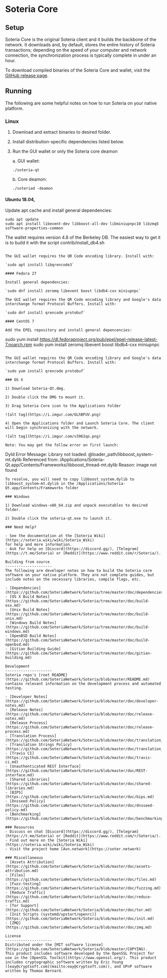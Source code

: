 Soteria Core
==============

Setup
---------------------
Soteria Core is the original Soteria client and it builds the backbone of the network. It downloads and, by default, stores the entire history of Soteria transactions; depending on the speed of your computer and network connection, the synchronization process is typically complete in under an hour.

To download compiled binaries of the Soteria Core and wallet, visit the [GitHub release page](https://github.com/SoteriaNetwork/Soteria/releases).

Running
---------------------
The following are some helpful notes on how to run Soteria on your native platform.

### Linux

1) Download and extract binaries to desired folder.

2) Install distribution-specific dependencies listed below.

3) Run the GUI wallet or only the Soteria core deamon

   a. GUI wallet:

   `./soteria-qt`

   b. Core deamon:

   `./soteriad -deamon`

#### Ubuntu 18.04, 

Update apt cache and install general dependencies:

```
sudo apt update
sudo apt install libevent-dev libboost-all-dev libminiupnpc10 libzmq5 software-properties-common
```

The wallet requires version 4.8 of the Berkeley DB. The easiest way to get it is to build it with the script contrib/install_db4.sh


```

The GUI wallet requires the QR Code encoding library. Install with:

`sudo apt install libqrencode3`

#### Fedora 27

Install general dependencies:

`sudo dnf install zeromq libevent boost libdb4-cxx miniupnpc`

The GUI wallet requires the QR Code encoding library and Google's data interchange format Protocol Buffers. Install with:

`sudo dnf install qrencode protobuf`

#### CentOS 7

Add the EPEL repository and install general depencencies:

```
sudo yum install https://dl.fedoraproject.org/pub/epel/epel-release-latest-7.noarch.rpm
sudo yum install zeromq libevent boost libdb4-cxx miniupnpc
```

The GUI wallet requires the QR Code encoding library and Google's data interchange format Protocol Buffers. Install with:

`sudo yum install qrencode protobuf`

### OS X

1) Download Soteria-Qt.dmg.

2) Double click the DMG to mount it.

3) Drag Soteria Core icon to the Applications Folder

![alt tag](https://i.imgur.com/GLhBFUV.png)

4) Open the Applications folder and Launch Soteria Core. The client will begin synchronizing with the network.

![alt tag](https://i.imgur.com/v3962qo.png)

Note: You may get the follow error on first launch:
```
Dyld Error Message:
  Library not loaded: @loader_path/libboost_system-mt.dylib
  Referenced from: /Applications/Soteria-Qt.app/Contents/Frameworks/libboost_thread-mt.dylib
  Reason: image not found
```
To resolve, you will need to copy libboost_system.dylib to libboost_system-mt.dylib in the /Applications/Soteria-Qt.app/Contents/Frameworks folder

### Windows

1) Download windows-x86_64.zip and unpack executables to desired folder.

2) Double click the soteria-qt.exe to launch it.

### Need Help?

- See the documentation at the [Soteria Wiki](https://soteria.wiki/wiki/Soteria_Wiki)
for help and more information.
- Ask for help on [Discord](https://discord.gg/), [Telegram](https://t.me/Soteria) or [Reddit](https://www.reddit.com/r/Soteria/).

Building from source
---------------------
The following are developer notes on how to build the Soteria core software on your native platform. They are not complete guides, but include notes on the necessary libraries, compile flags, etc.

- [Dependencies](https://github.com/SoteriaNetwork/Soteria/tree/master/doc/dependencies.md)
- [OS X Build Notes](https://github.com/SoteriaNetwork/Soteria/tree/master/doc/build-osx.md)
- [Unix Build Notes](https://github.com/SoteriaNetwork/Soteria/tree/master/doc/build-unix.md)
- [Windows Build Notes](https://github.com/SoteriaNetwork/Soteria/tree/master/doc/build-windows.md)
- [OpenBSD Build Notes](https://github.com/SoteriaNetwork/Soteria/tree/master/doc/build-openbsd.md)
- [Gitian Building Guide](https://github.com/SoteriaNetwork/Soteria/tree/master/doc/gitian-building.md)

Development
---------------------
Soteria repo's [root README](https://github.com/SoteriaNetwork/Soteria/blob/master/README.md) contains relevant information on the development process and automated testing.

- [Developer Notes](https://github.com/SoteriaNetwork/Soteria/blob/master/doc/developer-notes.md)
- [Release Notes](https://github.com/SoteriaNetwork/Soteria/blob/master/doc/release-notes.md)
- [Release Process](https://github.com/SoteriaNetwork/Soteria/blob/master/doc/release-process.md)
- [Translation Process](https://github.com/SoteriaNetwork/Soteria/blob/master/doc/translation_process.md)
- [Translation Strings Policy](https://github.com/SoteriaNetwork/Soteria/blob/master/doc/translation_strings_policy.md)
- [Travis CI](https://github.com/SoteriaNetwork/Soteria/blob/master/doc/travis-ci.md)
- [Unauthenticated REST Interface](https://github.com/SoteriaNetwork/Soteria/blob/master/doc/REST-interface.md)
- [Shared Libraries](https://github.com/SoteriaNetwork/Soteria/blob/master/doc/shared-libraries.md)
- [BIPS](https://github.com/SoteriaNetwork/Soteria/blob/master/doc/bips.md)
- [Dnsseed Policy](https://github.com/SoteriaNetwork/Soteria/blob/master/doc/dnsseed-policy.md)
- [Benchmarking](https://github.com/SoteriaNetwork/Soteria/blob/master/doc/benchmarking.md)

### Resources
- Discuss on chat [Discord](https://discord.gg/), [Telegram](https://t.me/Soteria) or [Reddit](https://www.reddit.com/r/Soteria/).
- Find out more on the [Soteria Wiki](https://soteria.wiki/wiki/Soteria_Wiki)
- Visit the project home [Avn.network](https://soter.network)

### Miscellaneous
- [Assets Attribution](https://github.com/SoteriaNetwork/Soteria/blob/master/doc/assets-attribution.md)
- [Files](https://github.com/SoteriaNetwork/Soteria/blob/master/doc/files.md)
- [Fuzz-testing](https://github.com/SoteriaNetwork/Soteria/blob/master/doc/fuzzing.md)
- [Reduce Traffic](https://github.com/SoteriaNetwork/Soteria/blob/master/doc/reduce-traffic.md)
- [Tor Support](https://github.com/SoteriaNetwork/Soteria/blob/master/doc/tor.md)
- [Init Scripts (systemd/upstart/openrc)](https://github.com/SoteriaNetwork/Soteria/blob/master/doc/init.md)
- [ZMQ](https://github.com/SoteriaNetwork/Soteria/blob/master/doc/zmq.md)

License
---------------------
Distributed under the [MIT software license](https://github.com/SoteriaNetwork/Soteria/blob/master/COPYING).
This product includes software developed by the OpenSSL Project for use in the [OpenSSL Toolkit](https://www.openssl.org/). This product includes cryptographic software written by Eric Young ([eay@cryptsoft.com](mailto:eay@cryptsoft.com)), and UPnP software written by Thomas Bernard.
